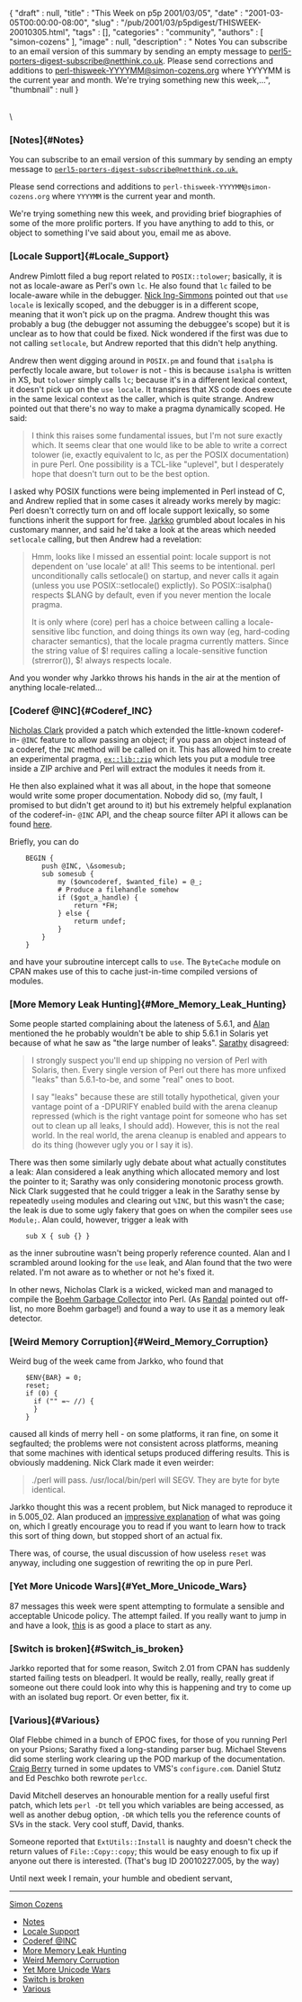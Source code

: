 {
   "draft" : null,
   "title" : "This Week on p5p 2001/03/05",
   "date" : "2001-03-05T00:00:00-08:00",
   "slug" : "/pub/2001/03/p5pdigest/THISWEEK-20010305.html",
   "tags" : [],
   "categories" : "community",
   "authors" : [
      "simon-cozens"
   ],
   "image" : null,
   "description" : " Notes You can subscribe to an email version of this summary by sending an empty message to perl5-porters-digest-subscribe@netthink.co.uk. Please send corrections and additions to perl-thisweek-YYYYMM@simon-cozens.org where YYYYMM is the current year and month. We're trying something new this week,...",
   "thumbnail" : null
}





\
\

### [Notes]{#Notes}

You can subscribe to an email version of this summary by sending an
empty message to
[`perl5-porters-digest-subscribe@netthink.co.uk`.](mailto:perl5-porters-digest-subscribe@netthink.co.uk)

Please send corrections and additions to
`perl-thisweek-YYYYMM@simon-cozens.org` where `YYYYMM` is the current
year and month.

We're trying something new this week, and providing brief biographies of
some of the more prolific porters. If you have anything to add to this,
or object to something I've said about you, email me as above.

### [Locale Support]{#Locale_Support}

Andrew Pimlott filed a bug report related to `POSIX::tolower`;
basically, it is not as locale-aware as Perl's own `lc`. He also found
that `lc` failed to be locale-aware while in the debugger. [Nick
Ing-Simmons](http://simon-cozens.org/writings/whos-who.html#ING-SIMMONS)
pointed out that `use locale` is lexically scoped, and the debugger is
in a different scope, meaning that it won't pick up on the pragma.
Andrew thought this was probably a bug (the debugger not assuming the
debuggee's scope) but it is unclear as to how that could be fixed. Nick
wondered if the first was due to not calling `setlocale`, but Andrew
reported that this didn't help anything.

Andrew then went digging around in `POSIX.pm` and found that `isalpha`
is perfectly locale aware, but `tolower` is not - this is because
`isalpha` is written in XS, but `tolower` simply calls `lc`; because
it's in a different lexical context, it doesn't pick up on the
`use locale`. It transpires that XS code does execute in the same
lexical context as the caller, which is quite strange. Andrew pointed
out that there's no way to make a pragma dynamically scoped. He said:

> I think this raises some fundamental issues, but I'm not sure exactly
> which. It seems clear that one would like to be able to write a
> correct tolower (ie, exactly equivalent to lc, as per the POSIX
> documentation) in pure Perl. One possibility is a TCL-like "uplevel",
> but I desperately hope that doesn't turn out to be the best option.

I asked why POSIX functions were being implemented in Perl instead of C,
and Andrew replied that in some cases it already works merely by magic:
Perl doesn't correctly turn on and off locale support lexically, so some
functions inherit the support for free.
[Jarkko](http://simon-cozens.org/writings/whos-who.html#HIETANIEMI)
grumbled about locales in his customary manner, and said he'd take a
look at the areas which needed `setlocale` calling, but then Andrew had
a revelation:

> Hmm, looks like I missed an essential point: locale support is not
> dependent on 'use locale' at all! This seems to be intentional. perl
> unconditionally calls setlocale() on startup, and never calls it again
> (unless you use POSIX::setlocale() explictly). So POSIX::isalpha()
> respects \$LANG by default, even if you never mention the locale
> pragma.
>
> It is only where (core) perl has a choice between calling a
> locale-sensitive libc function, and doing things its own way (eg,
> hard-coding character semantics), that the locale pragma currently
> matters. Since the string value of \$! requires calling a
> locale-sensitive function (strerror()), \$! always respects locale.

And you wonder why Jarkko throws his hands in the air at the mention of
anything locale-related...

### [Coderef @INC]{#Coderef_INC}

[Nicholas Clark](http://simon-cozens.org/writings/whos-who.html#CLARK)
provided a patch which extended the little-known coderef-in- `@INC`
feature to allow passing an object; if you pass an object instead of a
coderef, the `INC` method will be called on it. This has allowed him to
create an experimental pragma,
[`ex::lib::zip`](http://www.flirble.org/~nick/P/ex-lib-zip-0.01.tar.gz)
which lets you put a module tree inside a ZIP archive and Perl will
extract the modules it needs from it.

He then also explained what it was all about, in the hope that someone
would write some proper documentation. Nobody did so, (my fault, I
promised to but didn't get around to it) but his extremely helpful
explanation of the coderef-in- `@INC` API, and the cheap source filter
API it allows can be found
[here](http://www.xray.mpe.mpg.de/mailing-lists/perl5-porters/2001-02/msg01780.html).

Briefly, you can do

        BEGIN {
            push @INC, \&somesub;
            sub somesub {
                my ($owncoderef, $wanted_file) = @_;
                # Produce a filehandle somehow
                if ($got_a_handle) {
                    return *FH;
                } else {
                    returm undef;
                }
            }
        }

and have your subroutine intercept calls to `use`. The `ByteCache`
module on CPAN makes use of this to cache just-in-time compiled versions
of modules.

### [More Memory Leak Hunting]{#More_Memory_Leak_Hunting}

Some people started complaining about the lateness of 5.6.1, and
[Alan](http://simon-cozens.org/writings/whos-who.html#BURLISON)
mentioned the he probably wouldn't be able to ship 5.6.1 in Solaris yet
because of what he saw as "the large number of leaks".
[Sarathy](http://simon-cozens.org/writings/whos-who.html#GURUSAMY)
disagreed:

> I strongly suspect you'll end up shipping no version of Perl with
> Solaris, then. Every single version of Perl out there has more unfixed
> "leaks" than 5.6.1-to-be, and some "real" ones to boot.
>
> I say "leaks" because these are still totally hypothetical, given your
> vantage point of a -DPURIFY enabled build with the arena cleanup
> repressed (which is the right vantage point for someone who has set
> out to clean up all leaks, I should add). However, this is not the
> real world. In the real world, the arena cleanup is enabled and
> appears to do its thing (however ugly you or I say it is).

There was then some similarly ugly debate about what actually
constitutes a leak: Alan considered a leak anything which allocated
memory and lost the pointer to it; Sarathy was only considering
monotonic process growth. Nick Clark suggested that he could trigger a
leak in the Sarathy sense by repeatedly `use`ing modules and clearing
out `%INC`, but this wasn't the case; the leak is due to some ugly
fakery that goes on when the compiler sees `use Module;`. Alan could,
however, trigger a leak with

        sub X { sub {} }

as the inner subroutine wasn't being properly reference counted. Alan
and I scrambled around looking for the `use` leak, and Alan found that
the two were related. I'm not aware as to whether or not he's fixed it.

In other news, Nicholas Clark is a wicked, wicked man and managed to
compile the [Boehm Garbage
Collector](http://www.hpl.hp.com/personal/Hans_Boehm/gc/) into Perl. (As
[Randal](http://simon-cozens.org/writings/whos-who.html#SCHWARTZ)
pointed out off-list, no more Boehm garbage!) and found a way to use it
as a memory leak detector.

### [Weird Memory Corruption]{#Weird_Memory_Corruption}

Weird bug of the week came from Jarkko, who found that

        $ENV{BAR} = 0;
        reset;
        if (0) {
          if ("" =~ //) {
          }
        }

caused all kinds of merry hell - on some platforms, it ran fine, on some
it segfaulted; the problems were not consistent across platforms,
meaning that some machines with identical setups produced differing
results. This is obviously maddening. Nick Clark made it even weirder:

> ./perl will pass. /usr/local/bin/perl will SEGV. They are byte for
> byte identical.

Jarkko thought this was a recent problem, but Nick managed to reproduce
it in 5.005\_02. Alan produced an [impressive
explanation](http://www.xray.mpe.mpg.de/mailing-lists/perl5-porters/2001-03/msg00176.html)
of what was going on, which I greatly encourage you to read if you want
to learn how to track this sort of thing down, but stopped short of an
actual fix.

There was, of course, the usual discussion of how useless `reset` was
anyway, including one suggestion of rewriting the op in pure Perl.

### [Yet More Unicode Wars]{#Yet_More_Unicode_Wars}

87 messages this week were spent attempting to formulate a sensible and
acceptable Unicode policy. The attempt failed. If you really want to
jump in and have a look,
[this](http://www.xray.mpe.mpg.de/mailing-lists/perl5-porters/2001-02/msg01680.html)
is as good a place to start as any.

### [Switch is broken]{#Switch_is_broken}

Jarkko reported that for some reason, Switch 2.01 from CPAN has suddenly
started failing tests on bleadperl. It would be really, really, really
great if someone out there could look into why this is happening and try
to come up with an isolated bug report. Or even better, fix it.

### [Various]{#Various}

Olaf Flebbe chimed in a bunch of EPOC fixes, for those of you running
Perl on your Psions; Sarathy fixed a long-standing parser bug. Michael
Stevens did some sterling work clearing up the POD markup of the
documentation. [Craig
Berry](http://simon-cozens.org/writings/whos-who.html#BERRY) turned in
some updates to VMS's `configure.com`. Daniel Stutz and Ed Peschko both
rewrote `perlcc`.

David Mitchell deserves an honourable mention for a really useful first
patch, which lets `perl -Dt` tell you which variables are being
accessed, as well as another debug option, `-DR` which tells you the
reference counts of SVs in the stack. Very cool stuff, David, thanks.

Someone reported that `ExtUtils::Install` is naughty and doesn't check
the return values of `File::Copy::copy`; this would be easy enough to
fix up if anyone out there is interested. (That's bug ID 20010227.005,
by the way)

Until next week I remain, your humble and obedient servant,

------------------------------------------------------------------------

[Simon Cozens](mailto:simon@brecon.co.uk)
-   [Notes](#Notes)
-   [Locale Support](#Locale_Support)
-   [Coderef @INC](#Coderef_INC)
-   [More Memory Leak Hunting](#More_Memory_Leak_Hunting)
-   [Weird Memory Corruption](#Weird_Memory_Corruption)
-   [Yet More Unicode Wars](#Yet_More_Unicode_Wars)
-   [Switch is broken](#Switch_is_broken)
-   [Various](#Various)


